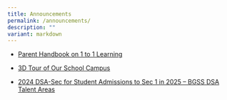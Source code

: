 ```yaml
---
title: Announcements
permalink: /announcements/
description: ""
variant: markdown
---
```

* [Parent Handbook on 1 to 1 Learning](/files/1-to-1-Learning.pdf)

* [3D Tour of Our School Campus](https://captur3d.io/view/bedok-green-secondary-school/360-bedok-north-ave-3-singapore-469722)
* [2024 DSA-Sec for Student Admissions to Sec 1 in 2025 – BGSS DSA Talent Areas](https://go.gov.sg/bgssdsatalentareas)